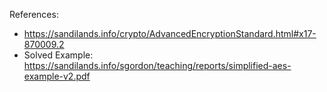 References:
- https://sandilands.info/crypto/AdvancedEncryptionStandard.html#x17-870009.2
- Solved Example: https://sandilands.info/sgordon/teaching/reports/simplified-aes-example-v2.pdf
